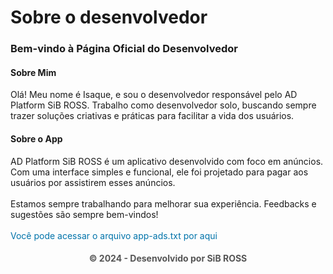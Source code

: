 <head>
  <meta name="google-site-verification" content="uijWJyo3OzssuUjIrWrCADK55SfS0sU6OWIVSLDWHH0" />
  <h1>Sobre o desenvolvedor</h1>
<body>
  <h3>Bem-vindo à Página Oficial do Desenvolvedor</h3>
  <section>
    <h4>Sobre Mim</h4>Olá! Meu nome é Isaque, e sou o desenvolvedor responsável pelo AD Platform SiB ROSS. Trabalho como desenvolvedor solo, buscando sempre trazer soluções criativas e práticas para facilitar a vida dos usuários.
</section><section>
  <h4>Sobre o App</h4>AD Platform SiB ROSS é um aplicativo desenvolvido com foco em anúncios. Com uma interface simples e funcional, ele foi projetado para pagar aos usuários por assistirem esses anúncios.
</section><br>
  Estamos sempre trabalhando para melhorar sua experiência. Feedbacks e sugestões são sempre bem-vindos!<br><br>
  <a href="https://developeraid.github.io/app-ads.txt" target="_blank" style="text-decoration: none;color: #0073aa">Você pode acessar o arquivo app-ads.txt por aqui</a><br>
  <h4><div style="margin-top:20pxfont-size:0.9em;color:#555;text-align:center">
© 2024 - Desenvolvido por SiB ROSS</div></h4>
</body>
</head>
